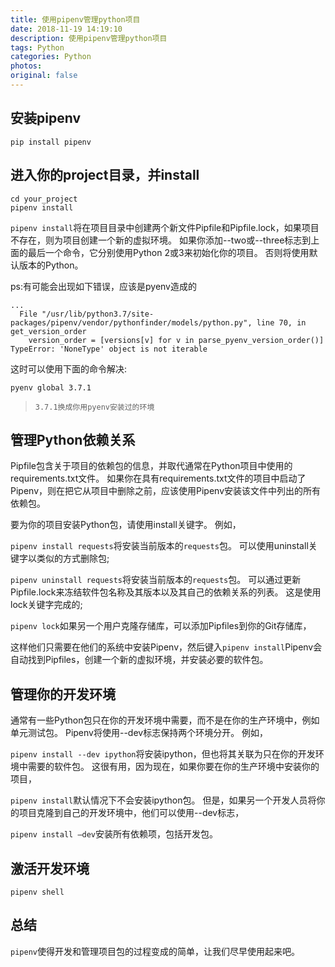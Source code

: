 ```yaml
---
title: 使用pipenv管理python项目
date: 2018-11-19 14:19:10
description: 使用pipenv管理python项目
tags: Python
categories: Python
photos:
original: false
---
```

## 安装pipenv

```text
pip install pipenv
```

## 进入你的project目录，并install

```text
cd your_project
pipenv install
```

`pipenv install`将在项目目录中创建两个新文件Pipfile和Pipfile.lock，如果项目不存在，则为项目创建一个新的虚拟环境。 如果你添加--two或--three标志到上面的最后一个命令，它分别使用Python 2或3来初始化你的项目。 否则将使用默认版本的Python。

ps:有可能会出现如下错误，应该是pyenv造成的

```text
...
  File "/usr/lib/python3.7/site-packages/pipenv/vendor/pythonfinder/models/python.py", line 70, in get_version_order
    version_order = [versions[v] for v in parse_pyenv_version_order()]
TypeError: 'NoneType' object is not iterable
```

这时可以使用下面的命令解决:

```text
pyenv global 3.7.1
```

> `3.7.1换成你用pyenv安装过的环境`

## 管理Python依赖关系

Pipfile包含关于项目的依赖包的信息，并取代通常在Python项目中使用的requirements.txt文件。 如果你在具有requirements.txt文件的项目中启动了Pipenv，则在把它从项目中删除之前，应该使用Pipenv安装该文件中列出的所有依赖包。

要为你的项目安装Python包，请使用install关键字。 例如，

`pipenv install requests`将安装当前版本的`requests`包。 可以使用uninstall关键字以类似的方式删除包;

`pipenv uninstall requests`将安装当前版本的`requests`包。 可以通过更新Pipfile.lock来冻结软件包名称及其版本以及其自己的依赖关系的列表。 这是使用lock关键字完成的;

`pipenv lock`如果另一个用户克隆存储库，可以添加Pipfiles到你的Git存储库，

这样他们只需要在他们的系统中安装Pipenv，然后键入`pipenv install`Pipenv会自动找到Pipfiles，创建一个新的虚拟环境，并安装必要的软件包。

## 管理你的开发环境

通常有一些Python包只在你的开发环境中需要，而不是在你的生产环境中，例如单元测试包。 Pipenv将使用--dev标志保持两个环境分开。 例如，

`pipenv install --dev ipython`将安装ipython，但也将其关联为只在你的开发环境中需要的软件包。 这很有用，因为现在，如果你要在你的生产环境中安装你的项目，

`pipenv install`默认情况下不会安装ipython包。 但是，如果另一个开发人员将你的项目克隆到自己的开发环境中，他们可以使用--dev标志，

`pipenv install –dev`安装所有依赖项，包括开发包。

## 激活开发环境

`pipenv shell`

## 总结

`pipenv`使得开发和管理项目包的过程变成的简单，让我们尽早使用起来吧。
